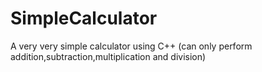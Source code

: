 # SimpleCalculator
A very very simple calculator using C++ (can only perform addition,subtraction,multiplication and division)
